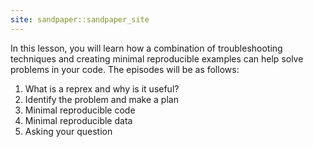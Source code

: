 ```yaml
---
site: sandpaper::sandpaper_site
---
```


In this lesson, you will learn how a combination of troubleshooting techniques and creating minimal reproducible examples can help solve problems in your code. The episodes will be as follows:

1.  What is a reprex and why is it useful?
2.  Identify the problem and make a plan
3.  Minimal reproducible code
4.  Minimal reproducible data
5.  Asking your question



